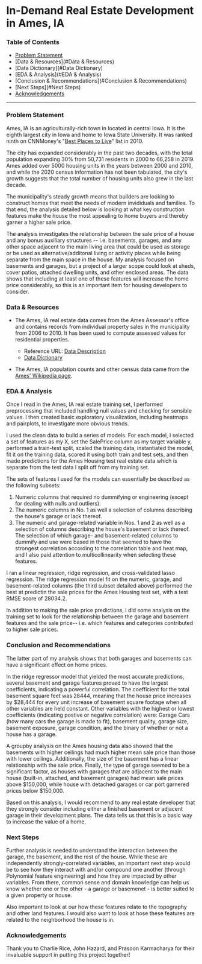 # In-Demand Real Estate Development in Ames, IA


### Table of Contents

- [Problem Statement](#Problem-Statement)
- [Data & Resources](#Data & Resources)
- [Data Dictionary](#Data Dictionary)
- [EDA & Analysis](#EDA & Analysis)
- [Conclusion & Recommendations](#Conclusion & Recommendations)
- [Next Steps](#Next Steps)
- [Acknowledgements](#Acknowledgements)

-------------------------

### Problem Statement

Ames, IA is an agriculturally-rich town in located in central Iowa. It is the eighth largest city in Iowa and home to Iowa State University. It was ranked ninth on CNNMoney's "[Best Places to Live](#https://money.cnn.com/magazines/moneymag/bplive/2010/)" list in 2010. 

The city has expanded considerably in the past two decades, with the total population expanding 30% from 50,731 residents in 2000 to 66,258 in 2019. Ames added over 5000 housing units in the years between 2000 and 2010, and while the 2020 census information has not been tabulated, the city's growth suggests that the total number of housing units also grew in the last decade. 

The municipality's steady growth means that builders are looking to construct homes that meet the needs of modern invididuals and families. To that end, the analysis detailed below is looking at what key construction features make the house the most appealing to home buyers and thereby garner a higher sale price. 

The analysis investigates the relationship between the sale price of a house and any bonus auxiliary structures -- i.e. basements, garages, and any other space adjacent to the main living area that could be used as storage or be used as alternative/additonal living or activity places while being separate from the main space in the house. My analysis focused on basements and garages, but a project of a larger scope could look at sheds, cover patios, attached dwelling units, and other enclosed areas. The data shows that including at least one of these features will increase the home price considerably, so this is an important item for housing developers to consider. 

### Data & Resources 

+ The Ames, IA real estate data comes from the Ames Assessor's office and contains records from individual property sales in the municipality from 2006 to 2010. It has been used to compute assessed values for residential properties. 
    - Reference URL: [Data Description](http://jse.amstat.org/v19n3/decock/DataDocumentation.txt)
    - [Data Dictionary](https://www.kaggle.com/c/dsir-1116-ames-regression-challenge/data)
    
+ The Ames, IA population counts and other census data came from the [Ames' Wikipedia page](https://en.wikipedia.org/wiki/Ames,_Iowa#2010_census).

### EDA & Analysis 

Once I read in the Ames, IA real estate training set, I performed preprocessing that included handling null values and checking for sensible values. I then created basic exploratory visualization, including heatmaps and pairplots, to investigate more obvious trends. 

I used the clean data to build a series of models. For each model, I selected a set of features as my X, set the SalePrice column as my target variable y, performed a train-test split, scaled the training data, instantiated the model, fit it on the training data, scored it using both train and test sets, and then made predictions for the Ames Housing test real estate data which is separate from the test data I split off from my training set. 

The sets of features I used for the models can essentially be described as the following subsets: 
1. Numeric columns that required no dummifying or engineering (except for dealing with nulls and outliers). 
2. The numeric columns in No. 1 as well a selection of columns describing the house's garage or lack thereof.
3. The numeric and garage-related variable in Nos. 1 and 2 as well as a selection of columns describing the house's basement or lack thereof. The selection of which garage- and basement-related columns to dummify and use were based in those that seemed to have the strongest correlation according to the correlation table and heat map, and I also paid attention to multicollinearity when selecting these features.  

I ran a linear regression, ridge regression, and cross-validated lasso regression. The ridge regression model fit on the numeric, garage, and basement-related columns (the third subset detailed above) performed the best at predictin the sale prices for the Ames Housing test set, with a test RMSE score of 28034.2. 

In addition to making the sale price predictions, I did some analysis on the training set to look for the relationship between the garage and basement features and the sale price-- i.e. which features and categories contributed to higher sale prices. 

### Conclusion and Recommendations 

The latter part of my analysis shows that both garages and basements can have a significant effect on home prices. 

In the ridge regressor model that yielded the most accurate predictions, several basement and garage features proved to have the largest coefficients, indicating a powerful correlation. The coefficient for the total basement square feet was 28444, meaning that the house price increases by $28,444 for every unit increase of basement square footage when all other variables are held constant. Other variables with the highest or lowest coefficients (indicating postive or negative correlation) were: Garage Cars (how many cars the garage is made to fit), basement quality, garage size, basement exposure, garage condition, and the binary of whether or not a house has a garage.

A groupby analysis on the Ames housing data also showed that the basements with higher ceilings had much higher mean sale price than those with lower ceilings. Additionally, the size of the basement has a linear relationship with the sale price. Finally, the type of garage seemed to be a significant factor, as houses with garages that are adjacent to the main house (built-in, attached, and basement garages) had mean sale prices above $150,000, while house with detached garages or car port garnered prices below $150,000. 

Based on this analysis, I would recommend to any real estate developer that they strongly consider including either a finished basement or adjacent garage in their development plans. The data tells us that this is a basic way to increase the value of a home. 

### Next Steps 

Further analysis is needed to understand the interaction between the garage, the basement, and the rest of the house. While these are independently strongly-correlated variables, an important next step would be to see how they interact with and/or compound one another (through Polynomial feature engineering) and how they are impacted by other variables. From there, common sense and domain knowledge can help us know whether one or the other - a garage or basemenet - is better suited to a given property or house.

Also important to look at our how these features relate to the topography and other land features. I would also want to look at hose these features are related to the neighborhood the house is in. 

### Acknowledgements

Thank you to Charlie Rice, John Hazard, and Prasoon Karmacharya for their invaluable support in putting this project together! 

